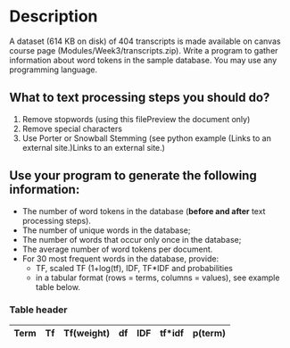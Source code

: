 # Description
A dataset (614 KB on disk) of 404 transcripts is made available on canvas course page (Modules/Week3/transcripts.zip).
Write a program to gather information about word tokens in the sample database. You may use any programming language. 

## What to text processing steps you should do?
1. Remove stopwords (using this filePreview the document only)
2. Remove special characters 
3. Use Porter or Snowball Stemming (see python example (Links to an external site.)Links to an external site.)

## Use your program to generate the following information:
* The number of word tokens in the database (**before and after** text processing steps).
* The number of unique words in the database;
* The number of words that occur only once in the database;
* The average number of word tokens per document.
* For 30 most frequent words in the database, provide:
    - TF, scaled TF (1+log(tf), IDF, TF*IDF and  probabilities
    - in a tabular format (rows = terms, columns = values), see example table below.

### Table header
| Term |  Tf | Tf(weight) | df  | IDF | tf*idf | p(term) |
|------|:---:|:----------:|:---:|:---:|:------:|:--------|